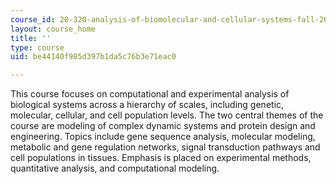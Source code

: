 ```yaml
---
course_id: 20-320-analysis-of-biomolecular-and-cellular-systems-fall-2012
layout: course_home
title: ''
type: course
uid: be44140f985d397b1da5c76b3e71eac0

---
```

This course focuses on computational and experimental analysis of biological systems across a hierarchy of scales, including genetic, molecular, cellular, and cell population levels. The two central themes of the course are modeling of complex dynamic systems and protein design and engineering. Topics include gene sequence analysis, molecular modeling, metabolic and gene regulation networks, signal transduction pathways and cell populations in tissues. Emphasis is placed on experimental methods, quantitative analysis, and computational modeling.
